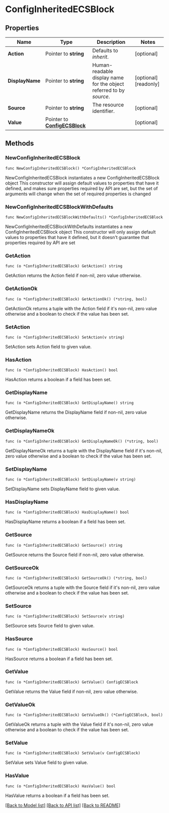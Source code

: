 # ConfigInheritedECSBlock

## Properties

Name | Type | Description | Notes
------------ | ------------- | ------------- | -------------
**Action** | Pointer to **string** | Defaults to _inherit_. | [optional] 
**DisplayName** | Pointer to **string** | Human-readable display name for the object referred to by _source_. | [optional] [readonly] 
**Source** | Pointer to **string** | The resource identifier. | [optional] 
**Value** | Pointer to [**ConfigECSBlock**](ConfigECSBlock.md) |  | [optional] 

## Methods

### NewConfigInheritedECSBlock

`func NewConfigInheritedECSBlock() *ConfigInheritedECSBlock`

NewConfigInheritedECSBlock instantiates a new ConfigInheritedECSBlock object
This constructor will assign default values to properties that have it defined,
and makes sure properties required by API are set, but the set of arguments
will change when the set of required properties is changed

### NewConfigInheritedECSBlockWithDefaults

`func NewConfigInheritedECSBlockWithDefaults() *ConfigInheritedECSBlock`

NewConfigInheritedECSBlockWithDefaults instantiates a new ConfigInheritedECSBlock object
This constructor will only assign default values to properties that have it defined,
but it doesn't guarantee that properties required by API are set

### GetAction

`func (o *ConfigInheritedECSBlock) GetAction() string`

GetAction returns the Action field if non-nil, zero value otherwise.

### GetActionOk

`func (o *ConfigInheritedECSBlock) GetActionOk() (*string, bool)`

GetActionOk returns a tuple with the Action field if it's non-nil, zero value otherwise
and a boolean to check if the value has been set.

### SetAction

`func (o *ConfigInheritedECSBlock) SetAction(v string)`

SetAction sets Action field to given value.

### HasAction

`func (o *ConfigInheritedECSBlock) HasAction() bool`

HasAction returns a boolean if a field has been set.

### GetDisplayName

`func (o *ConfigInheritedECSBlock) GetDisplayName() string`

GetDisplayName returns the DisplayName field if non-nil, zero value otherwise.

### GetDisplayNameOk

`func (o *ConfigInheritedECSBlock) GetDisplayNameOk() (*string, bool)`

GetDisplayNameOk returns a tuple with the DisplayName field if it's non-nil, zero value otherwise
and a boolean to check if the value has been set.

### SetDisplayName

`func (o *ConfigInheritedECSBlock) SetDisplayName(v string)`

SetDisplayName sets DisplayName field to given value.

### HasDisplayName

`func (o *ConfigInheritedECSBlock) HasDisplayName() bool`

HasDisplayName returns a boolean if a field has been set.

### GetSource

`func (o *ConfigInheritedECSBlock) GetSource() string`

GetSource returns the Source field if non-nil, zero value otherwise.

### GetSourceOk

`func (o *ConfigInheritedECSBlock) GetSourceOk() (*string, bool)`

GetSourceOk returns a tuple with the Source field if it's non-nil, zero value otherwise
and a boolean to check if the value has been set.

### SetSource

`func (o *ConfigInheritedECSBlock) SetSource(v string)`

SetSource sets Source field to given value.

### HasSource

`func (o *ConfigInheritedECSBlock) HasSource() bool`

HasSource returns a boolean if a field has been set.

### GetValue

`func (o *ConfigInheritedECSBlock) GetValue() ConfigECSBlock`

GetValue returns the Value field if non-nil, zero value otherwise.

### GetValueOk

`func (o *ConfigInheritedECSBlock) GetValueOk() (*ConfigECSBlock, bool)`

GetValueOk returns a tuple with the Value field if it's non-nil, zero value otherwise
and a boolean to check if the value has been set.

### SetValue

`func (o *ConfigInheritedECSBlock) SetValue(v ConfigECSBlock)`

SetValue sets Value field to given value.

### HasValue

`func (o *ConfigInheritedECSBlock) HasValue() bool`

HasValue returns a boolean if a field has been set.


[[Back to Model list]](../README.md#documentation-for-models) [[Back to API list]](../README.md#documentation-for-api-endpoints) [[Back to README]](../README.md)


